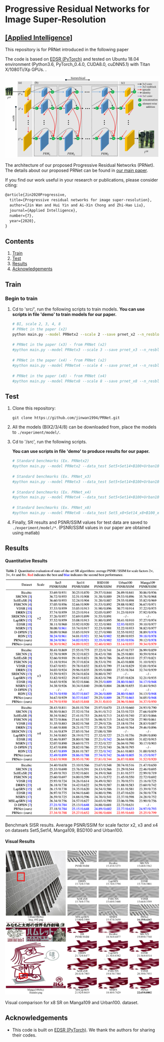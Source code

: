 # Progressive Residual Networks for Image Super-Resolution 
[[Applied Intelligence]](http://link.springer.com/article/10.1007/s10489-019-01548-8)
-------------
This repository is for PRNet introduced in the following paper


The code is based on [EDSR (PyTorch)](https://github.com/thstkdgus35/EDSR-PyTorch) and tested on Ubuntu 18.04 environment (Python3.6, PyTorch_0.4.0, CUDA8.0, cuDNN5.1) with Titan X/1080Ti/Xp GPUs. .

![PRNet](/figs/Framework.png)

The architecture of our proposed Progressive Residual Networks (PRNet). The details about our proposed PRNet can be found in [our main paper](http://link.springer.com/article/10.1007/s10489-019-01548-8).

If you find our work useful in your research or publications, please consider citing:

```latex
@article{Jin2020Progressive,
  title={Progressive residual networks for image super-resolution},
  author={Jin Wan and Hui Yin and Ai-Xin Chong and Zhi-Hao Liu},
  journal={Applied Intelligence},
  number={7},
  year={2020},
}
```

## Contents
1. [Train](#train)
2. [Test](#test)
3. [Results](#results)
4. [Acknowledgements](#acknowledgements)

## Train
### Begin to train

1. Cd to 'src/', run the following scripts to train models.
**You can use scripts in file 'demo' to train models for our paper.**

    ```bash
    # BI, scale 2, 3, 4, 8
    # PRNet in the paper (x2)
    python main.py --model PRNetx2 --scale 2 --save prnet_x2 --n_resblocks 32 --n_feats 256 --res_scale 0.1 --reset

    # PRNet in the paper (x3) - from PRNet (x2)
    #python main.py --model PRNetx3 --scale 3 --save prnet_x3 --n_resblocks 32 --n_feats 252 --res_scale 0.1 --reset 

    # PRNet in the paper (x4) - from PRNet (x2)
    #python main.py --model PRNetx4 --scale 4 --save prnet_x4 --n_resblocks 32 --n_feats 256 --res_scale 0.1 --reset --pre_train ../experiment/prnet_x2/model/model_best.pt

    # PRNet in the paper (x8) - from PRNet (x4)
    #python main.py --model PRNetx8 --scale 8 --save prnet_x8 --n_resblocks 32 --n_feats 256 --res_scale 0.1 --reset --pre_train ../experiment/prnet_x2/model/model_best.pt

    ```


## Test

1. Clone this repository:

   ```shell
   git clone https://github.com/jinwan1994/PRNet.git
   ```

2. All the models (BIX2/3/4/8) can be downloaded from, place the models to `./experiment/model/`. 

3. Cd to '/src', run the following scripts.

    **You can use scripts in file 'demo' to produce results for our paper.**

    ```bash
    # Standard benchmarks (Ex. PRNetx2)
    #python main.py --model PRNetx2 --data_test Set5+Set14+B100+Urban100+Manga109 --scale 2  --n_feats 256 --n_resblocks 32 --res_scale 0.1  --pre_train ../experiment/prnet_x2/model/model_best.pt --test_only # --self_ensemble --save_results --save_gt

    # Standard benchmarks (Ex. PRNet_x3)
    #python main.py --model PRNetx3 --data_test Set5+Set14+B100+Urban100+Manga109 --scale 3  --n_feats 252 --n_resblocks 32 --res_scale 0.1  --pre_train ../experiment/prnet_x3/model/model_best.pt --test_only # --self_ensemble --save_results --save_gt

    # Standard benchmarks (Ex. PRNet_x4)
    #python main.py --model PRNetx4 --data_test Set5+Set14+B100+Urban100+Manga109 --scale 4  --n_feats 256 --n_resblocks 32 --res_scale 0.1  --pre_train ../experiment/prnet_x4/model/model_best.pt --test_only # --self_ensemble --save_results --save_gt

    # Standard benchmarks (Ex. PRNet_x8)
    #python main.py --model PRNetx8 --data_test Set5_x8+Set14_x8+B100_x8+Urban100_x8+Manga109_x8 --scale 8 --res_scale 0.1 --n_feats 256 --n_resblocks 32 --pre_train ../experiment/prnet_x8/model/model_latest_282.pt --test_only # --save_results --save_gt --self_ensemble
    ```
4. Finally, SR results and PSNR/SSIM values for test data are saved to `./experiment/model/*`. (PSNR/SSIM values in our paper are obtained using matlab)

## Results

#### Quantitative Results

![benchmark](figs/Result_2.png)

Benchmark SISR results. Average PSNR/SSIM for scale factor x2, x3 and x4 on datasets Set5,Set14, Manga109, BSD100 and Urban100.

#### Visual Results

![visual](figs/Result_3.png)

Visual comparison for x8 SR on  Manga109 and Urban100. dataset.

## Acknowledgements

- This code is built on [EDSR (PyTorch)](https://github.com/thstkdgus35/EDSR-PyTorch). We thank the authors for sharing their codes.

